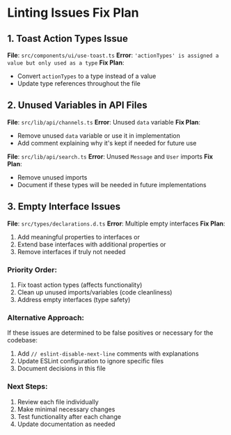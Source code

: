 # Linting Issues Fix Plan

## 1. Toast Action Types Issue
**File**: `src/components/ui/use-toast.ts`
**Error**: `'actionTypes' is assigned a value but only used as a type`
**Fix Plan**: 
- Convert `actionTypes` to a type instead of a value
- Update type references throughout the file

## 2. Unused Variables in API Files
**File**: `src/lib/api/channels.ts`
**Error**: Unused `data` variable
**Fix Plan**:
- Remove unused `data` variable or use it in implementation
- Add comment explaining why it's kept if needed for future use

**File**: `src/lib/api/search.ts`
**Error**: Unused `Message` and `User` imports
**Fix Plan**:
- Remove unused imports
- Document if these types will be needed in future implementations

## 3. Empty Interface Issues
**File**: `src/types/declarations.d.ts`
**Error**: Multiple empty interfaces
**Fix Plan**:
1. Add meaningful properties to interfaces or
2. Extend base interfaces with additional properties or
3. Remove interfaces if truly not needed

### Priority Order:
1. Fix toast action types (affects functionality)
2. Clean up unused imports/variables (code cleanliness)
3. Address empty interfaces (type safety)

### Alternative Approach:
If these issues are determined to be false positives or necessary for the codebase:
1. Add `// eslint-disable-next-line` comments with explanations
2. Update ESLint configuration to ignore specific files
3. Document decisions in this file

### Next Steps:
1. Review each file individually
2. Make minimal necessary changes
3. Test functionality after each change
4. Update documentation as needed 
